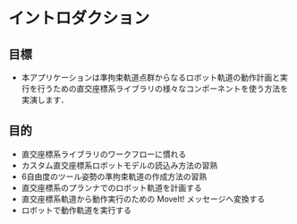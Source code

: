 # イントロダクション

<!--
## Goal
 * This application will demonstrate how to use the various components in the Descartes library for planning and executing a robot path from a semi-constrained trajectory of points.  
-->

## 目標
 * 本アプリケーションは準拘束軌道点群からなるロボット軌道の動作計画と実行を行うための直交座標系ライブラリの様々なコンポーネントを使う方法を実演します．

<!--
## Objectives
 * Become familiar with the Descartes workflow.
 * Learn how to load a custom Descartes RobotModel.
 * Learn how to create a semi-constrained trajectory from 6DOF tool poses.
 * Plan a robot path with a Descartes Planner.
 * Convert a Descartes Path into a MoveIt! message for execution.
 * Executing the path on the robot.
-->

## 目的
 * 直交座標系ライブラリのワークフローに慣れる
 * カスタム直交座標系ロボットモデルの読込み方法の習熟
 * 6自由度のツール姿勢の準拘束軌道の作成方法の習熟
 * 直交座標系のプランナでのロボット軌道を計画する
 * 直交座標系軌道から動作実行のための MoveIt! メッセージへ変換する
 * ロボットで動作軌道を実行する
